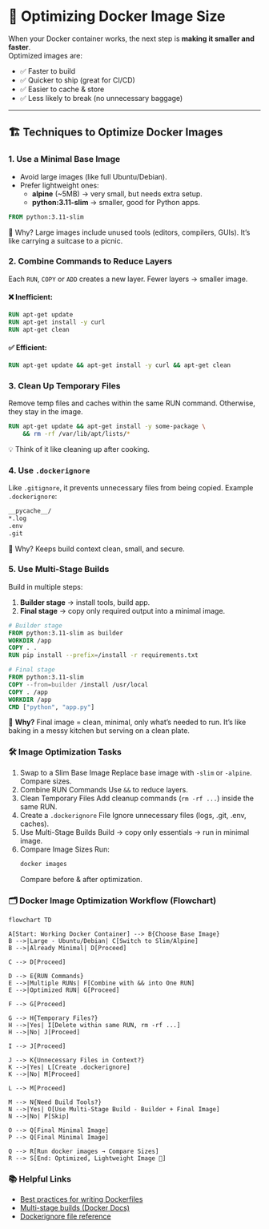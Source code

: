 # 🚀 Optimizing Docker Image Size

When your Docker container works, the next step is **making it smaller and faster**.  
Optimized images are:
- ✅ Faster to build  
- ✅ Quicker to ship (great for CI/CD)  
- ✅ Easier to cache & store  
- ✅ Less likely to break (no unnecessary baggage)

---

## 🏗️ Techniques to Optimize Docker Images

### 1. Use a Minimal Base Image
- Avoid large images (like full Ubuntu/Debian).
- Prefer lightweight ones:
  - **alpine** (~5MB) → very small, but needs extra setup.
  - **python:3.11-slim** → smaller, good for Python apps.

```Dockerfile
FROM python:3.11-slim
```
🔑 Why? Large images include unused tools (editors, compilers, GUIs). It’s like carrying a suitcase to a picnic.

### 2. Combine Commands to Reduce Layers
Each `RUN`, `COPY` or `ADD` creates a new layer.
Fewer layers → smaller image.

#### ❌ Inefficient:
```Dockerfile
RUN apt-get update
RUN apt-get install -y curl
RUN apt-get clean
```
#### ✅ Efficient:
```Dockerfile
RUN apt-get update && apt-get install -y curl && apt-get clean
```

### 3. Clean Up Temporary Files
Remove temp files and caches within the same RUN command.
Otherwise, they stay in the image.
```Dockerfile
RUN apt-get update && apt-get install -y some-package \
    && rm -rf /var/lib/apt/lists/*
```
💡 Think of it like cleaning up after cooking.
### 4. Use `.dockerignore`
Like `.gitignore`, it prevents unnecessary files from being copied.
Example `.dockerignore`:
```bash
__pycache__/
*.log
.env
.git
```
🔑 Why? Keeps build context clean, small, and secure.

### 5. Use Multi-Stage Builds
Build in multiple steps:
1. **Builder stage** → install tools, build app.
2. **Final stage** → copy only required output into a minimal image.
```dockerfile
# Builder stage
FROM python:3.11-slim as builder
WORKDIR /app
COPY . .
RUN pip install --prefix=/install -r requirements.txt

# Final stage
FROM python:3.11-slim
COPY --from=builder /install /usr/local
COPY . /app
WORKDIR /app
CMD ["python", "app.py"]
```
🔑 **Why?** Final image = clean, minimal, only what’s needed to run.
It’s like baking in a messy kitchen but serving on a clean plate.

### 🛠️ Image Optimization Tasks
1. Swap to a Slim Base Image
    Replace base image with `-slim` or `-alpine`. Compare sizes.
2. Combine RUN Commands
   Use `&&` to reduce layers.
3. Clean Temporary Files
    Add cleanup commands (`rm -rf ...`) inside the same RUN.
4. Create a `.dockerignore` File
    Ignore unnecessary files (logs, .git, .env, caches).
5. Use Multi-Stage Builds
    Build → copy only essentials → run in minimal image.
6. Compare Image Sizes
    Run:
   ```bash
   docker images
   ```
   Compare before & after optimization.
   
### 🗂️ Docker Image Optimization Workflow (Flowchart)

```mermaid
flowchart TD

A[Start: Working Docker Container] --> B{Choose Base Image}
B -->|Large - Ubuntu/Debian| C[Switch to Slim/Alpine]
B -->|Already Minimal| D[Proceed]

C --> D[Proceed]

D --> E{RUN Commands}
E -->|Multiple RUNs| F[Combine with && into One RUN]
E -->|Optimized RUN| G[Proceed]

F --> G[Proceed]

G --> H{Temporary Files?}
H -->|Yes| I[Delete within same RUN, rm -rf ...]
H -->|No| J[Proceed]

I --> J[Proceed]

J --> K{Unnecessary Files in Context?}
K -->|Yes| L[Create .dockerignore]
K -->|No| M[Proceed]

L --> M[Proceed]

M --> N{Need Build Tools?}
N -->|Yes| O[Use Multi-Stage Build - Builder + Final Image]
N -->|No| P[Skip]

O --> Q[Final Minimal Image]
P --> Q[Final Minimal Image]

Q --> R[Run docker images → Compare Sizes]
R --> S[End: Optimized, Lightweight Image 🚀]
```

### 📚 Helpful Links

- [Best practices for writing Dockerfiles](https://docs.docker.com/develop/develop-images/dockerfile_best-practices/)  
- [Multi-stage builds (Docker Docs)](https://docs.docker.com/build/building/multi-stage/)  
- [Dockerignore file reference](https://docs.docker.com/build/building/context/#dockerignore-file)  
